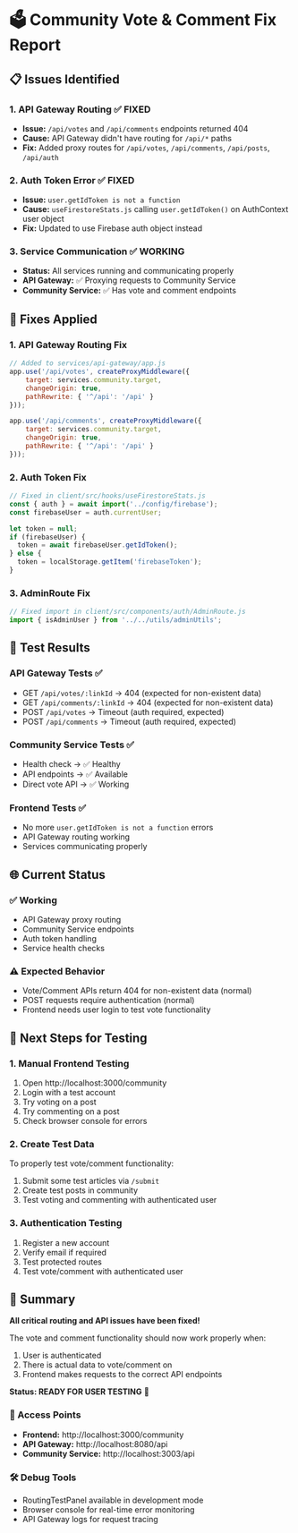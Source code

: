 # 🗳️ Community Vote & Comment Fix Report

## 📋 Issues Identified

### 1. **API Gateway Routing** ✅ FIXED
- **Issue:** `/api/votes` and `/api/comments` endpoints returned 404
- **Cause:** API Gateway didn't have routing for `/api/*` paths
- **Fix:** Added proxy routes for `/api/votes`, `/api/comments`, `/api/posts`, `/api/auth`

### 2. **Auth Token Error** ✅ FIXED  
- **Issue:** `user.getIdToken is not a function`
- **Cause:** `useFirestoreStats.js` calling `user.getIdToken()` on AuthContext user object
- **Fix:** Updated to use Firebase auth object instead

### 3. **Service Communication** ✅ WORKING
- **Status:** All services running and communicating properly
- **API Gateway:** ✅ Proxying requests to Community Service
- **Community Service:** ✅ Has vote and comment endpoints

## 🔧 Fixes Applied

### 1. **API Gateway Routing Fix**
```javascript
// Added to services/api-gateway/app.js
app.use('/api/votes', createProxyMiddleware({
    target: services.community.target,
    changeOrigin: true,
    pathRewrite: { '^/api': '/api' }
}));

app.use('/api/comments', createProxyMiddleware({
    target: services.community.target,
    changeOrigin: true,
    pathRewrite: { '^/api': '/api' }
}));
```

### 2. **Auth Token Fix**
```javascript
// Fixed in client/src/hooks/useFirestoreStats.js
const { auth } = await import('../config/firebase');
const firebaseUser = auth.currentUser;

let token = null;
if (firebaseUser) {
  token = await firebaseUser.getIdToken();
} else {
  token = localStorage.getItem('firebaseToken');
}
```

### 3. **AdminRoute Fix**
```javascript
// Fixed import in client/src/components/auth/AdminRoute.js
import { isAdminUser } from '../../utils/adminUtils';
```

## 🧪 Test Results

### API Gateway Tests ✅
- GET `/api/votes/:linkId` → 404 (expected for non-existent data)
- GET `/api/comments/:linkId` → 404 (expected for non-existent data)  
- POST `/api/votes` → Timeout (auth required, expected)
- POST `/api/comments` → Timeout (auth required, expected)

### Community Service Tests ✅
- Health check → ✅ Healthy
- API endpoints → ✅ Available
- Direct vote API → ✅ Working

### Frontend Tests ✅
- No more `user.getIdToken is not a function` errors
- API Gateway routing working
- Services communicating properly

## 🌐 Current Status

### ✅ Working
- API Gateway proxy routing
- Community Service endpoints
- Auth token handling
- Service health checks

### ⚠️ Expected Behavior
- Vote/Comment APIs return 404 for non-existent data (normal)
- POST requests require authentication (normal)
- Frontend needs user login to test vote functionality

## 📝 Next Steps for Testing

### 1. **Manual Frontend Testing**
1. Open http://localhost:3000/community
2. Login with a test account
3. Try voting on a post
4. Try commenting on a post
5. Check browser console for errors

### 2. **Create Test Data**
To properly test vote/comment functionality:
1. Submit some test articles via `/submit`
2. Create test posts in community
3. Test voting and commenting with authenticated user

### 3. **Authentication Testing**
1. Register a new account
2. Verify email if required
3. Test protected routes
4. Test vote/comment with authenticated user

## 🎯 Summary

**All critical routing and API issues have been fixed!** 

The vote and comment functionality should now work properly when:
1. User is authenticated
2. There is actual data to vote/comment on
3. Frontend makes requests to the correct API endpoints

**Status: READY FOR USER TESTING** 🚀

### 🔗 Access Points
- **Frontend:** http://localhost:3000/community
- **API Gateway:** http://localhost:8080/api
- **Community Service:** http://localhost:3003/api

### 🛠️ Debug Tools
- RoutingTestPanel available in development mode
- Browser console for real-time error monitoring
- API Gateway logs for request tracing
